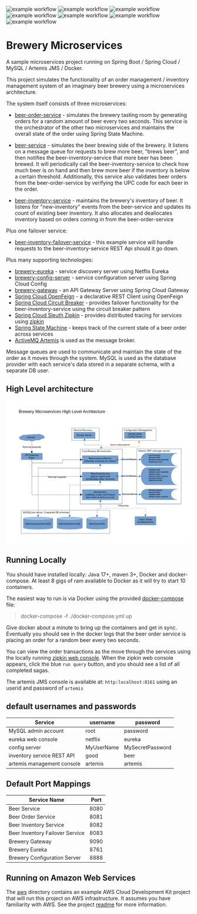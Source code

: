 ![example workflow](https://github.com/strohs/brewery-microservices/actions/workflows/beer-service.yml/badge.svg)
![example workflow](https://github.com/strohs/brewery-microservices/actions/workflows/beer-inventory-service.yml/badge.svg)
![example workflow](https://github.com/strohs/brewery-microservices/actions/workflows/beer-inventory-failover-service.yml/badge.svg)
![example workflow](https://github.com/strohs/brewery-microservices/actions/workflows/beer-order-service.yml/badge.svg)
![example workflow](https://github.com/strohs/brewery-microservices/actions/workflows/brewery-config-server.yml/badge.svg)
![example workflow](https://github.com/strohs/brewery-microservices/actions/workflows/brewery-eureka.yml/badge.svg)
![example workflow](https://github.com/strohs/brewery-microservices/actions/workflows/brewery-gateway.yml/badge.svg)

Brewery Microservices
======================================================================================================================
A sample microservices project running on Spring Boot / Spring Cloud / MySQL / Artemis JMS / Docker.

This project simulates the functionality of an order management / inventory management system of an imaginary beer 
brewery using a microservices architecture. 


The system itself consists of three microservices:

- [beer-order-service](./beer-order-service) - simulates the brewery tasting room by generating orders for a random amount
of beer every two seconds. This service is the orchestrator of the other two microservices and maintains the overall 
state of the order using Spring State Machine.

- [beer-service](./beer-service/README.md) - simulates the beer brewing side of the brewery. It listens on
a message queue for requests to brew more beer, "brews beer", and then notifies the
beer-inventory-service that more beer has been brewed. It will periodically call the beer-inventory-service to check
how much beer is on hand and then brew more beer if the inventory is below a certain threshold. 
Additionally, this service also validates beer orders from the beer-order-service by verifying the UPC code for each 
beer in the order.

- [beer-inventory-service](./beer-inventory-service/README.md) - maintains the brewery's inventory of beer. It listens
for "new-inventory" events from the beer-service and updates its count of existing beer inventory. It also allocates
and deallocates inventory based on orders coming in from the beer-order-service

  
Plus one failover service:

- [beer-inventory-failover-service](./beer-inventory-failover-service/README.md) - this example service will handle
requests to the beer-inventory-service REST Api should it go down.



Plus many supporting technologies:
- [brewery-eureka](./brewery-eureka/README.md) - service discovery server using Netflix Eureka
- [brewery-config-server](./brewery-config-server/README.md) - service configuration server using Spring Cloud Config
- [brewery-gateway](./brewery-gateway/README.md) - an API Gateway Server using Spring Cloud Gateway
- [Spring Cloud OpenFeign](https://spring.io/projects/spring-cloud-openfeign) - a declarative REST Client using OpenFeign 
- [Spring Cloud Circuit Breaker](https://spring.io/projects/spring-cloud-circuitbreaker) - provides failover functionality for the beer-inventory-service using the circuit breaker pattern
- [Spring Cloud Sleuth Zipkin](https://spring.io/projects/spring-cloud-sleuth) - provides distributed tracing for services using [zipkin](https://zipkin.io/)
- [Spring State Machine](https://spring.io/projects/spring-statemachine) - keeps track of the current state of a beer order across services
- [ActiveMQ Artemis](https://activemq.apache.org/components/artemis/) is used as the message broker.


Message queues are used to communicate and maintain the state of the order as it moves through
the system.
MySQL is used as the database provider with each service's data stored in a separate schema, with a separate DB user.


## High Level architecture

![architecture](notes/architecture.jpg)


## Running Locally
You should have installed locally: Java 17+, maven 3+, Docker and docker-compose.
At least 8 gigs of ram available to Docker as it will try to start 10 containers.


The easiest way to run is via Docker using the provided [docker-compose](./docker-compose.yml) file:
> docker-compose -f ./docker-compose.yml up


Give docker about a minute to bring up the containers and get in sync.  Eventually you should see in the docker logs 
that the beer order service is placing an order for a random beer every two seconds.

You can view the order transactions as the move through the services using the locally running [zipkin web console](http://localhost:9411).
When the zipkin web console appears, click the blue `run query` button, and you should see a list of all completed sagas.

The artemis JMS console is available at: `http:localhost:8161` using an userid and password of `artemis`


## default usernames and passwords
| Service                    | username   | password         |
|----------------------------|------------|------------------|
| MySQL admin account        | root       | password         |
| eureka web console         | netflix    | eureka           |
| config server              | MyUserName | MySecretPassword |
| inventory service REST API | good       | beer             |
| artemis management console | artemis    | artemis          |



## Default Port Mappings
| Service Name                    | Port |
|---------------------------------|------|
| Beer Service                    | 8080 |
| Beer Order Service              | 8081 |
| Beer Inventory Service          | 8082 |
| Beer Inventory Failover Service | 8083 |
| Brewery Gateway                 | 9090 |
| Brewery Eureka                  | 8761 |
| Brewery Configuration Server    | 8888 |


## Running on Amazon Web Services
The [aws](./aws) directory contains an example AWS Cloud Development Kit project that will run this project on AWS 
infrastructure. It assumes you have familiarity with AWS. 
See the project [readme](./aws/README.md) for more information.